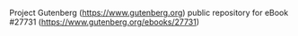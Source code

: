 Project Gutenberg (https://www.gutenberg.org) public repository for eBook #27731 (https://www.gutenberg.org/ebooks/27731)
